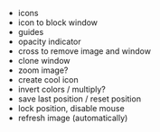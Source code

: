 - icons
- icon to block window
- guides
- opacity indicator
- cross to remove image and window
- clone window
- zoom image?
- create cool icon
- invert colors / multiply?
- save last position / reset position
- lock position, disable mouse
- refresh image (automatically)